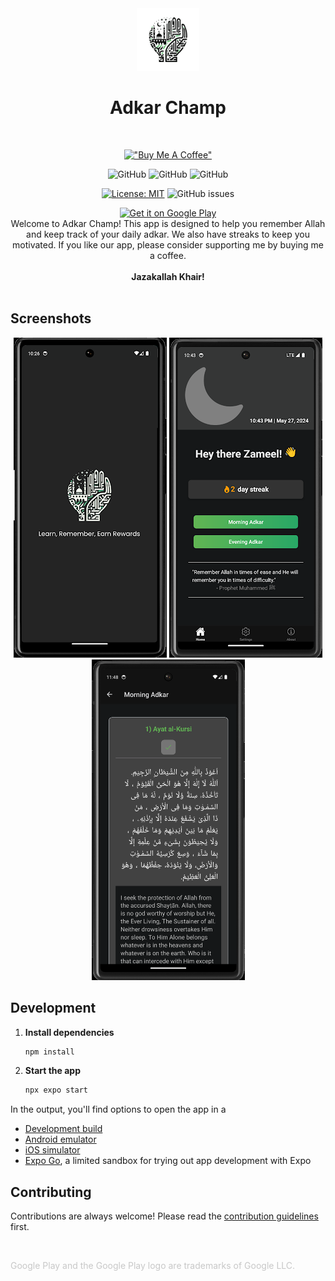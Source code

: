 <div align="center">
  <picture>
 <source media="(prefers-color-scheme: dark)" srcset="./Screenshots/light-logo.png" width="100px">
 <img alt="Logo of Adkar Champ" width="100px" src="./Screenshots/dark-logo.png">
</picture>
  <h1>Adkar Champ</h1>
</div>

<br>

<div align="center">

[!["Buy Me A Coffee"](https://www.buymeacoffee.com/assets/img/custom_images/orange_img.png)](https://www.buymeacoffee.com/zameel7)

![GitHub](https://img.shields.io/badge/Version-1.3.2-blue)
![GitHub](https://img.shields.io/badge/Platform-Android-lightgrey)
![GitHub](https://img.shields.io/badge/Status-Active-brightgreen)

[![License: MIT](https://img.shields.io/badge/License-MIT-yellow.svg)](https://github.com/zameel7/adkar-streak/blob/main/LICENSE.md)
![GitHub issues](https://img.shields.io/github/issues/zameel7/adkar-streak)

</div>

<div align="center">
  <a href='https://play.google.com/store/apps/details?id=com.zameel7.adkarstreak&pcampaignid=pcampaignidMKT-Other-global-all-co-prtnr-py-PartBadge-Mar2515-1'>
    <img alt='Get it on Google Play' src='https://play.google.com/intl/en_us/badges/static/images/badges/en_badge_web_generic.png' width="200"/>
  </a>
</div>

<div align="center">Welcome to Adkar Champ! This app is designed to help you remember Allah and keep track of your daily adkar. We also have streaks to keep you motivated. If you like our app, please consider supporting me by buying me a coffee. <br><br><b>Jazakallah Khair!</b></div>
<br>

## Screenshots

<div align="center">
  <img src="./Screenshots/1.png" alt="Screenshot 1" width="245">
  <img src="./Screenshots/2.png" alt="Screenshot 2" width="245">
  <img src="./Screenshots/3.png" alt="Screenshot 3" width="245">
</div>

## Development

1. **Install dependencies**

    ```bash
    npm install
    ```

2. **Start the app**
    ```bash
    npx expo start
    ```

In the output, you'll find options to open the app in a

-   [Development build](https://docs.expo.dev/develop/development-builds/introduction/)
-   [Android emulator](https://docs.expo.dev/workflow/android-studio-emulator/)
-   [iOS simulator](https://docs.expo.dev/workflow/ios-simulator/)
-   [Expo Go](https://expo.dev/go), a limited sandbox for trying out app development with Expo

## Contributing

Contributions are always welcome! Please read the [contribution guidelines](./CONTRIBUTING.md) first.

<br>

<span style="color: #9998;">Google Play and the Google Play logo are trademarks of Google LLC.</span>
